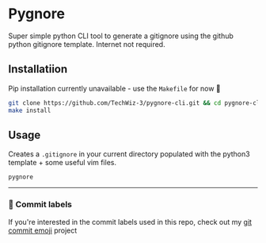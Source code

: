 # Pygnore

Super simple python CLI tool to generate a gitignore using the github python gitignore template. Internet not required.

## Installatiion


Pip installation currently unavailable - use the `Makefile` for now :pray:

```sh
git clone https://github.com/TechWiz-3/pygnore-cli.git && cd pygnore-cli
make install
```

## Usage

Creates a `.gitignore` in your current directory populated with the python3 template + some useful vim files.

```
pygnore
```

---
### 🎉 Commit labels
If you're interested in the commit labels used in this repo, check out my [git commit emoji](https://github.com/TechWiz-3/git-commit-emojis) project
